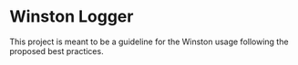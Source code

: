 # Winston Logger

This project is meant to be a guideline for the Winston usage following the proposed best practices.
